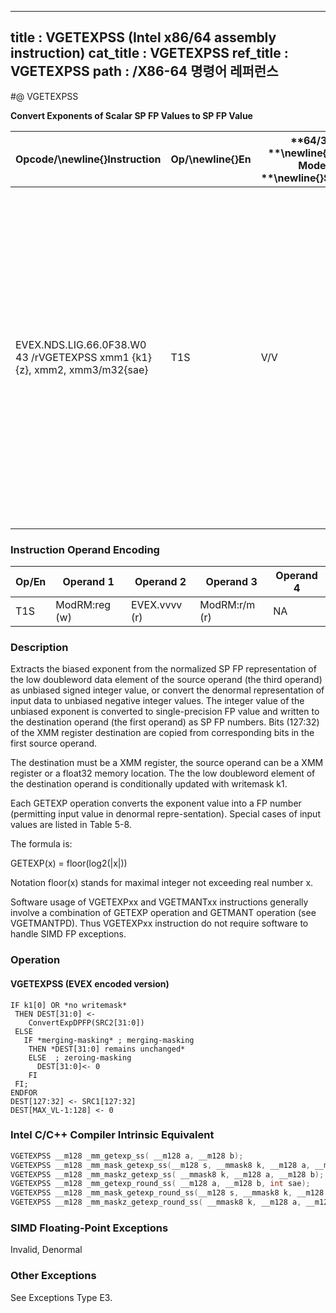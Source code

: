 ----------------------------
title : VGETEXPSS (Intel x86/64 assembly instruction)
cat_title : VGETEXPSS
ref_title : VGETEXPSS
path : /X86-64 명령어 레퍼런스
----------------------------
#@ VGETEXPSS

**Convert Exponents of Scalar SP FP Values to SP FP Value**

|**Opcode/**\newline{}**Instruction**|**Op/**\newline{}**En**|**64/32 **\newline{}**bit Mode **\newline{}**Support**|**CPUID **\newline{}**Feature **\newline{}**Flag**|**Description**|
|------------------------------------|-----------------------|------------------------------------------------------|--------------------------------------------------|---------------|
|EVEX.NDS.LIG.66.0F38.W0 43 /rVGETEXPSS xmm1 {k1}{z}, xmm2, xmm3/m32{sae}|T1S|V/V|AVX512F|Convert the biased exponent (bits 30:23) of the low single-precision floating-point value in xmm3/m32 to a SP FP value representing unbiased integer exponent. Stores the result to xmm1 under the writemask k1 and merge with the other elements of xmm2.|
### Instruction Operand Encoding


|Op/En|Operand 1|Operand 2|Operand 3|Operand 4|
|-----|---------|---------|---------|---------|
|T1S|ModRM:reg (w)|EVEX.vvvv (r)|ModRM:r/m (r)|NA|
### Description


Extracts the biased exponent from the normalized SP FP representation of the low doubleword data element of the source operand (the third operand) as unbiased signed integer value, or convert the denormal representation of input data to unbiased negative integer values. The integer value of the unbiased exponent is converted to single-precision FP value and written to the destination operand (the first operand) as SP FP numbers. Bits (127:32) of the XMM register destination are copied from corresponding bits in the first source operand.

The destination must be a XMM register, the source operand can be a XMM register or a float32 memory location. The the low doubleword element of the destination operand is conditionally updated with writemask k1. 

Each GETEXP operation converts the exponent value into a FP number (permitting input value in denormal repre-sentation). Special cases of input values are listed in Table 5-8.

The formula is:

GETEXP(x) = floor(log2(|x|)) 

Notation floor(x) stands for maximal integer not exceeding real number x. 

Software usage of VGETEXPxx and VGETMANTxx instructions generally involve a combination of GETEXP operation and GETMANT operation (see VGETMANTPD). Thus VGETEXPxx instruction do not require software to handle SIMD FP exceptions.


### Operation
#### VGETEXPSS (EVEX encoded version) 
```info-verb
IF k1[0] OR *no writemask*
 THEN DEST[31:0]  <-
    ConvertExpDPFP(SRC2[31:0])
 ELSE 
   IF *merging-masking* ; merging-masking
    THEN *DEST[31:0] remains unchanged*
    ELSE  ; zeroing-masking
      DEST[31:0] <- 0
    FI
 FI;
ENDFOR
DEST[127:32] <-  SRC1[127:32]
DEST[MAX_VL-1:128] <-  0
```

### Intel C/C++ Compiler Intrinsic Equivalent

```cpp
VGETEXPSS __m128 _mm_getexp_ss( __m128 a, __m128 b);
VGETEXPSS __m128 _mm_mask_getexp_ss(__m128 s, __mmask8 k, __m128 a, __m128 b);
VGETEXPSS __m128 _mm_maskz_getexp_ss( __mmask8 k, __m128 a, __m128 b);
VGETEXPSS __m128 _mm_getexp_round_ss( __m128 a, __m128 b, int sae);
VGETEXPSS __m128 _mm_mask_getexp_round_ss(__m128 s, __mmask8 k, __m128 a, __m128 b, int sae);
VGETEXPSS __m128 _mm_maskz_getexp_round_ss( __mmask8 k, __m128 a, __m128 b, int sae);
```
### SIMD Floating-Point Exceptions


Invalid, Denormal

### Other Exceptions


See Exceptions Type E3.

